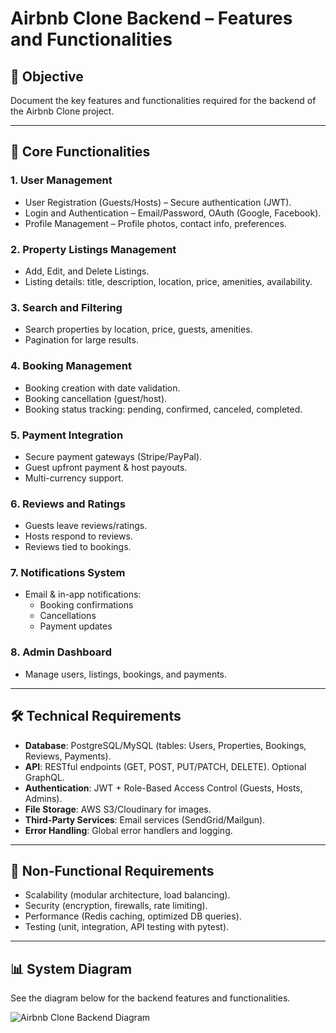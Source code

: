 # Airbnb Clone Backend – Features and Functionalities

## 🎯 Objective
Document the key features and functionalities required for the backend of the Airbnb Clone project.

---

## 🔑 Core Functionalities

### 1. User Management
- User Registration (Guests/Hosts) – Secure authentication (JWT).
- Login and Authentication – Email/Password, OAuth (Google, Facebook).
- Profile Management – Profile photos, contact info, preferences.

### 2. Property Listings Management
- Add, Edit, and Delete Listings.
- Listing details: title, description, location, price, amenities, availability.

### 3. Search and Filtering
- Search properties by location, price, guests, amenities.
- Pagination for large results.

### 4. Booking Management
- Booking creation with date validation.
- Booking cancellation (guest/host).
- Booking status tracking: pending, confirmed, canceled, completed.

### 5. Payment Integration
- Secure payment gateways (Stripe/PayPal).
- Guest upfront payment & host payouts.
- Multi-currency support.

### 6. Reviews and Ratings
- Guests leave reviews/ratings.
- Hosts respond to reviews.
- Reviews tied to bookings.

### 7. Notifications System
- Email & in-app notifications:
  - Booking confirmations
  - Cancellations
  - Payment updates

### 8. Admin Dashboard
- Manage users, listings, bookings, and payments.

---

## 🛠️ Technical Requirements

- **Database**: PostgreSQL/MySQL (tables: Users, Properties, Bookings, Reviews, Payments).
- **API**: RESTful endpoints (GET, POST, PUT/PATCH, DELETE). Optional GraphQL.
- **Authentication**: JWT + Role-Based Access Control (Guests, Hosts, Admins).
- **File Storage**: AWS S3/Cloudinary for images.
- **Third-Party Services**: Email services (SendGrid/Mailgun).
- **Error Handling**: Global error handlers and logging.

---

## 🚀 Non-Functional Requirements
- Scalability (modular architecture, load balancing).
- Security (encryption, firewalls, rate limiting).
- Performance (Redis caching, optimized DB queries).
- Testing (unit, integration, API testing with pytest).

---

## 📊 System Diagram
See the diagram below for the backend features and functionalities.

![Airbnb Clone Backend Diagram](./airbnb-clone-backend.png)
